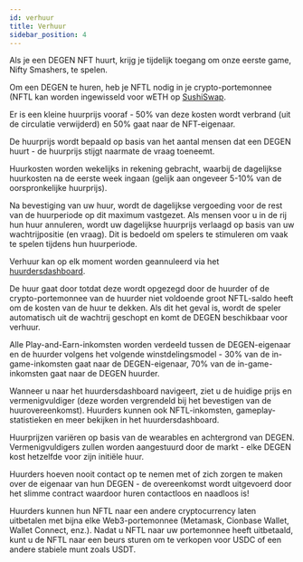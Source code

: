 ```yaml
---
id: verhuur
title: Verhuur
sidebar_position: 4
---
```


Als je een DEGEN NFT huurt, krijg je tijdelijk toegang om onze eerste game, Nifty Smashers, te spelen.

Om een DEGEN te huren, heb je NFTL nodig in je crypto-portemonnee (NFTL kan worden ingewisseld voor wETH op [SushiSwap](https://sushi.com/).

Er is een kleine huurprijs vooraf - 50% van deze kosten wordt verbrand (uit de circulatie verwijderd) en 50% gaat naar de NFT-eigenaar.

De huurprijs wordt bepaald op basis van het aantal mensen dat een DEGEN huurt - de huurprijs stijgt naarmate de vraag toeneemt.

Huurkosten worden wekelijks in rekening gebracht, waarbij de dagelijkse huurkosten na de eerste week ingaan (gelijk aan ongeveer 5-10% van de oorspronkelijke huurprijs).

Na bevestiging van uw huur, wordt de dagelijkse vergoeding voor de rest van de huurperiode op dit maximum vastgezet. Als mensen voor u in de rij hun huur annuleren, wordt uw dagelijkse huurprijs verlaagd op basis van uw wachtrijpositie (en vraag). Dit is bedoeld om spelers te stimuleren om vaak te spelen tijdens hun huurperiode.

Verhuur kan op elk moment worden geannuleerd via het [huurdersdashboard](https://niftyleague.com/profile).

De huur gaat door totdat deze wordt opgezegd door de huurder of de crypto-portemonnee van de huurder niet voldoende groot NFTL-saldo heeft om de kosten van de huur te dekken. Als dit het geval is, wordt de speler automatisch uit de wachtrij geschopt en komt de DEGEN beschikbaar voor verhuur.

Alle Play-and-Earn-inkomsten worden verdeeld tussen de DEGEN-eigenaar en de huurder volgens het volgende winstdelingsmodel - 30% van de in-game-inkomsten gaat naar de DEGEN-eigenaar, 70% van de in-game-inkomsten gaat naar de DEGEN huurder.

Wanneer u naar het huurdersdashboard navigeert, ziet u de huidige prijs en vermenigvuldiger (deze worden vergrendeld bij het bevestigen van de huurovereenkomst). Huurders kunnen ook NFTL-inkomsten, gameplay-statistieken en meer bekijken in het huurdersdashboard.

Huurprijzen variëren op basis van de wearables en achtergrond van DEGEN. Vermenigvuldigers zullen worden aangestuurd door de markt - elke DEGEN kost hetzelfde voor zijn initiële huur.

Huurders hoeven nooit contact op te nemen met of zich zorgen te maken over de eigenaar van hun DEGEN - de overeenkomst wordt uitgevoerd door het slimme contract waardoor huren contactloos en naadloos is!

Huurders kunnen hun NFTL naar een andere cryptocurrency laten uitbetalen met bijna elke Web3-portemonnee (Metamask, Cionbase Wallet, Wallet Connect, enz.). Nadat u NFTL naar uw portemonnee heeft uitbetaald, kunt u de NFTL naar een beurs sturen om te verkopen voor USDC of een andere stabiele munt zoals USDT.
